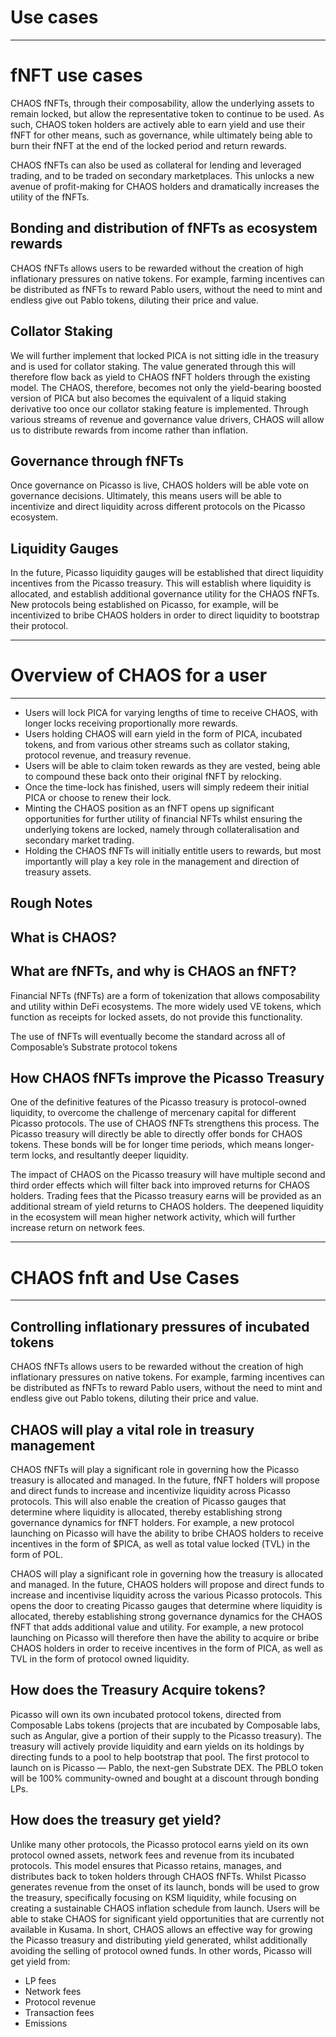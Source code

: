 # Use cases

---

# fNFT use cases

CHAOS fNFTs, through their composability, allow the underlying assets to remain locked, but allow the representative token to continue to be used. As such, CHAOS token holders are actively able to earn yield and use their fNFT for other means, such as governance, while ultimately being able to burn their fNFT at the end of the locked period and return rewards.

CHAOS fNFTs can also be used as collateral for lending and leveraged trading, and to be traded on secondary marketplaces. This unlocks a new avenue of profit-making for CHAOS holders and dramatically increases the utility of the fNFTs.


## Bonding and distribution of fNFTs as ecosystem rewards

CHAOS fNFTs allows users to be rewarded without the creation of high inflationary pressures on native tokens. For example, farming incentives can be distributed as fNFTs to reward Pablo users, without the need to mint and endless give out Pablo tokens, diluting their price and value.


## Collator Staking

We will further implement that locked PICA is not sitting idle in the treasury and is used for collator staking. The value generated through this will therefore flow back as yield to CHAOS fNFT holders through the existing model. The CHAOS, therefore, becomes not only the yield-bearing boosted version of PICA but also becomes the equivalent of a liquid staking derivative too once our collator staking feature is implemented. Through various streams of revenue and governance value drivers, CHAOS will allow us to distribute rewards from income rather than inflation.


## Governance through fNFTs

Once governance on Picasso is live, CHAOS holders will be able vote on governance decisions. Ultimately, this means users will be able to incentivize and direct liquidity across different protocols on the Picasso ecosystem. 


## Liquidity Gauges

In the future, Picasso liquidity gauges will be established that direct liquidity incentives from the Picasso treasury. This will establish where liquidity is allocated, and establish additional governance utility for the CHAOS fNFTs. New protocols being established on Picasso, for example, will be incentivized to bribe CHAOS holders in order to direct liquidity to bootstrap their protocol.


---

# Overview of CHAOS for a user

---

* Users will lock PICA for varying lengths of time to receive CHAOS, with longer locks receiving proportionally more rewards.
* Users holding CHAOS will earn yield in the form of PICA, incubated tokens, and from various other streams such as collator staking, protocol revenue, and treasury revenue.
* Users will be able to claim token rewards as they are vested, being able to compound these back onto their original fNFT by relocking.
* Once the time-lock has finished, users will simply redeem their initial PICA or choose to renew their lock.
* Minting the CHAOS position as an fNFT opens up significant opportunities for further utility of financial NFTs whilst ensuring the underlying tokens are locked, namely through collateralisation and secondary market trading.
* Holding the CHAOS fNFTs will initially entitle users to rewards, but most importantly will play a key role in the management and direction of treasury assets.

## Rough Notes


## What is CHAOS?


## What are fNFTs, and why is CHAOS an fNFT?

Financial NFTs (fNFTs) are a form of tokenization that allows composability and utility within DeFi ecosystems. The more widely used VE tokens, which function as receipts for locked assets, do not provide this functionality.

The use of fNFTs will eventually become the standard across all of Composable’s Substrate protocol tokens


## How CHAOS fNFTs improve the Picasso Treasury

One of the definitive features of the Picasso treasury is protocol-owned liquidity, to overcome the challenge of mercenary capital for different Picasso protocols. The use of CHAOS fNFTs strengthens this process. The Picasso treasury will directly be able to directly offer bonds for CHAOS tokens. These bonds will be for longer time periods, which means longer-term locks, and resultantly deeper liquidity.

The impact of CHAOS on the Picasso treasury will have multiple second and third order effects which will filter back into improved returns for CHAOS holders. Trading fees that the Picasso treasury earns will be provided as an additional stream of yield returns to CHAOS holders. The deepened liquidity in the ecosystem will mean higher network activity, which will further increase return on network fees.

---

# CHAOS fnft and Use Cases

---

## Controlling inflationary pressures of incubated tokens

CHAOS fNFTs allows users to be rewarded without the creation of high inflationary pressures on native tokens. For example, farming incentives can be distributed as fNFTs to reward Pablo users, without the need to mint and endless give out Pablo tokens, diluting their price and value.


## CHAOS will play a vital role in treasury management

CHAOS fNFTs will play a significant role in governing how the Picasso treasury is allocated and managed. In the future, fNFT holders will propose and direct funds to increase and incentivize liquidity across Picasso protocols. This will also enable the creation of Picasso gauges that determine where liquidity is allocated, thereby establishing strong governance dynamics for fNFT holders. For example, a new protocol launching on Picasso will have the ability to bribe CHAOS holders to receive incentives in the form of $PICA, as well as total value locked (TVL) in the form of POL.

CHAOS will play a significant role in governing how the treasury is allocated and managed. In the future, CHAOS holders will propose and direct funds to increase and incentivise liquidity across the various Picasso protocols. This opens the door to creating Picasso gauges that determine where liquidity is allocated, thereby establishing strong governance dynamics for the CHAOS fNFT that adds additional value and utility. For example, a new protocol launching on Picasso will therefore then have the ability to acquire or bribe CHAOS holders in order to receive incentives in the form of PICA, as well as TVL in the form of protocol owned liquidity.


## How does the Treasury Acquire tokens?

Picasso will own its own incubated protocol tokens, directed from Composable Labs tokens (projects that are incubated by Composable labs, such as Angular, give a portion of their supply to the Picasso treasury). The treasury will actively provide liquidity and earn yields on its holdings by directing funds to a pool to help bootstrap that pool. The first protocol to launch on is Picasso — Pablo, the next-gen Substrate DEX. The PBLO token will be 100% community-owned and bought at a discount through bonding LPs.


## How does the treasury get yield?

Unlike many other protocols, the Picasso protocol earns yield on its own protocol owned assets, network fees and revenue from its incubated protocols. This model ensures that Picasso retains, manages, and distributes back to token holders through CHAOS fNFTs. Whilst Picasso generates revenue from the onset of its launch, bonds will be used to grow the treasury, specifically focusing on KSM liquidity, while focusing on creating a sustainable CHAOS inflation schedule from launch. Users will be able to stake CHAOS for significant yield opportunities that are currently not available in Kusama. In short, CHAOS allows an effective way for growing the Picasso treasury and distributing yield generated, whilst additionally avoiding the selling of protocol owned funds. In other words, Picasso will get yield from: 

* LP fees
* Network fees
* Protocol revenue
* Transaction fees
* Emissions